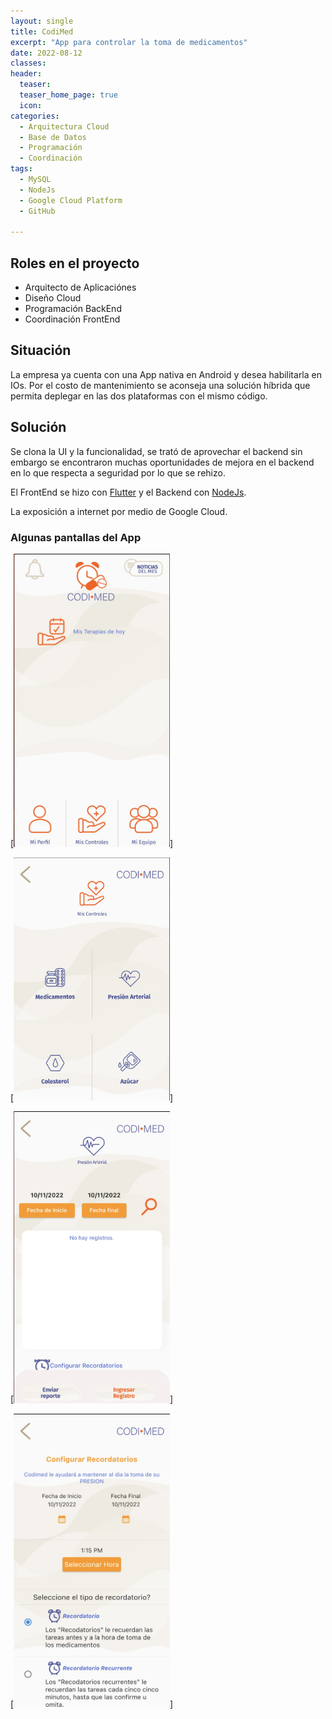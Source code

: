 ```yaml
---
layout: single
title: CodiMed
excerpt: "App para controlar la toma de medicamentos"
date: 2022-08-12
classes: 
header: 
  teaser: 
  teaser_home_page: true
  icon: 
categories:
  - Arquitectura Cloud
  - Base de Datos
  - Programación
  - Coordinación 
tags:  
  - MySQL
  - NodeJs
  - Google Cloud Platform
  - GitHub

---
```


## Roles en el proyecto

- Arquitecto de Aplicaciónes
- Diseño Cloud
- Programación BackEnd
- Coordinación FrontEnd

## Situación

La empresa ya cuenta con una App nativa en Android y desea habilitarla en IOs. Por el costo de mantenimiento se aconseja una solución híbrida que permita deplegar en las dos plataformas con el mismo código. 

## Solución

Se clona la UI y la funcionalidad, se trató de aprovechar el backend sin embargo se encontraron muchas oportunidades de mejora en el backend en lo que respecta a seguridad por lo que se rehizo.

El FrontEnd se hizo con [Flutter](https://flutter.dev/) y el Backend con [NodeJs](https://nodejs.org/en/). 

La exposición a internet por medio de Google Cloud.

### Algunas pantallas del App

[<img src="../assets/images/CodiMed_01.jpg" width="250"/>] 

[<img src="../assets/images/CodiMed_02.jpg" width="250"/>]

[<img src="../assets/images/CodiMed_03.jpg" width="250"/>]

[<img src="../assets/images/CodiMed_04.jpg" width="250"/>]

